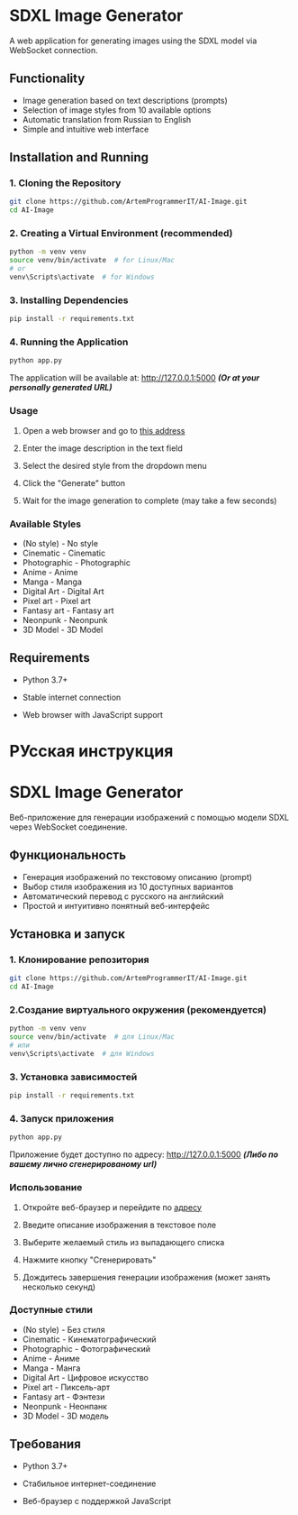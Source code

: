 # SDXL Image Generator

A web application for generating images using the SDXL model via WebSocket connection.

## Functionality

- Image generation based on text descriptions (prompts)
- Selection of image styles from 10 available options
- Automatic translation from Russian to English
- Simple and intuitive web interface

## Installation and Running

### 1. Cloning the Repository

```bash
git clone https://github.com/ArtemProgrammerIT/AI-Image.git
cd AI-Image
```

### 2. Creating a Virtual Environment (recommended)

```bash
python -m venv venv
source venv/bin/activate  # for Linux/Mac
# or
venv\Scripts\activate  # for Windows
```

### 3. Installing Dependencies

```bash
pip install -r requirements.txt
```

### 4. Running the Application

```bash
python app.py
```
The application will be available at: http://127.0.0.1:5000 ___(Or at your personally generated URL)___

### Usage
1. Open a web browser and go to [this address](http://127.0.0.1:5000)

2. Enter the image description in the text field

3. Select the desired style from the dropdown menu

4. Click the "Generate" button

5. Wait for the image generation to complete (may take a few seconds)

### Available Styles
- (No style) - No style
- Cinematic - Cinematic
- Photographic - Photographic
- Anime - Anime
- Manga - Manga
- Digital Art - Digital Art
- Pixel art - Pixel art
- Fantasy art - Fantasy art
- Neonpunk - Neonpunk
- 3D Model - 3D Model

## Requirements
- Python 3.7+

- Stable internet connection

- Web browser with JavaScript support



# РУсская инструкция


# SDXL Image Generator

Веб-приложение для генерации изображений с помощью модели SDXL через WebSocket соединение.

## Функциональность

- Генерация изображений по текстовому описанию (prompt)
- Выбор стиля изображения из 10 доступных вариантов
- Автоматический перевод с русского на английский
- Простой и интуитивно понятный веб-интерфейс

## Установка и запуск

### 1. Клонирование репозитория

```bash
git clone https://github.com/ArtemProgrammerIT/AI-Image.git
cd AI-Image
```
### 2.Создание виртуального окружения (рекомендуется)

```bash
python -m venv venv
source venv/bin/activate  # для Linux/Mac
# или
venv\Scripts\activate  # для Windows
```

### 3. Установка зависимостей

```bash
pip install -r requirements.txt
```

### 4. Запуск приложения

```bash
python app.py
```
Приложение будет доступно по адресу: http://127.0.0.1:5000 ___(Либо по вашему лично сгенерированому url)___

### Использование
1. Откройте веб-браузер и перейдите по [адресу](http://127.0.0.1:5000)

2. Введите описание изображения в текстовое поле

3. Выберите желаемый стиль из выпадающего списка

4. Нажмите кнопку "Сгенерировать"

5. Дождитесь завершения генерации изображения (может занять несколько секунд)

### Доступные стили
- (No style) - Без стиля
- Cinematic - Кинематографический
- Photographic - Фотографический
- Anime - Аниме
- Manga - Манга
- Digital Art - Цифровое искусство
- Pixel art - Пиксель-арт
- Fantasy art - Фэнтези
- Neonpunk - Неонпанк
- 3D Model - 3D модель


## Требования
- Python 3.7+

- Стабильное интернет-соединение

- Веб-браузер с поддержкой JavaScript
